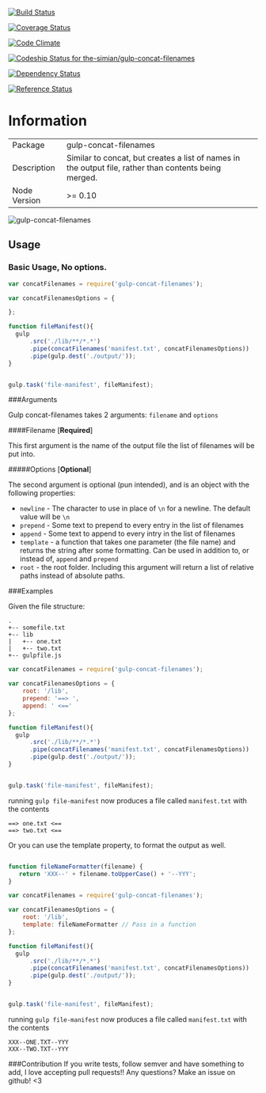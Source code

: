 [![Build Status](https://travis-ci.org/the-simian/gulp-concat-filenames.svg?branch=master)](https://travis-ci.org/the-simian/gulp-concat-filenames)

[![Coverage Status](https://coveralls.io/repos/the-simian/gulp-concat-filenames/badge.png?branch=coveralls)](https://coveralls.io/r/the-simian/gulp-concat-filenames?branch=coveralls)

[![Code Climate](https://codeclimate.com/github/the-simian/gulp-concat-filenames/badges/gpa.svg)](https://codeclimate.com/github/the-simian/gulp-concat-filenames)

[![Codeship Status for the-simian/gulp-concat-filenames](https://www.codeship.io/projects/b7aaf400-3b02-0132-083a-261a2707f8ca/status)](https://www.codeship.io/projects/42521)

[![Dependency Status](https://david-dm.org/the-simian/gulp-concat-filenames.svg)](https://david-dm.org/the-simian/gulp-concat-filenames)

[![Reference Status](https://www.versioneye.com/nodejs/gulp-concat-filenames/reference_badge.svg?style=flat)](https://www.versioneye.com/nodejs/gulp-concat-filenames/references)

# Information

|              |                                                                                                      |
|--------------|------------------------------------------------------------------------------------------------------|
| Package      | gulp-concat-filenames                                                                                |
| Description  | Similar to concat, but creates a list of names in the output file, rather than contents being merged.|
| Node Version | >= 0.10                                                                                              |


![gulp-concat-filenames](https://cloud.githubusercontent.com/assets/954596/12309992/609d63da-ba13-11e5-8698-b06ea035f07b.png)


## Usage

### Basic Usage, No options.
```js
var concatFilenames = require('gulp-concat-filenames');

var concatFilenamesOptions = {

};

function fileManifest(){
  gulp
      .src('./lib/**/*.*')
      .pipe(concatFilenames('manifest.txt', concatFilenamesOptions))
      .pipe(gulp.dest('./output/'));
}


gulp.task('file-manifest', fileManifest);

```

###Arguments

Gulp concat-filenames takes 2 arguments: `filename` and `options`

####Filename [**Required**]

 This first argument is the name of the output file the list of filenames will be put into.

#####Options [**Optional**]

The second argument is optional (pun intended), and is an object with the following properties:

- `newline` - The character to use in place of `\n` for a newline. The default value will be `\n`
- `prepend` - Some text to prepend to every entry in the list of filenames
- `append` - Some text to append to every intry in the list of filenames
- `template` - a function that takes one parameter (the file name) and returns the string after some formatting. Can be used in addition to, or instead of, `append` and `prepend`
- `root` - the root folder. Including this argument will return a list of relative paths instead of absolute paths.


###Examples

Given the file structure:

```
.
+-- somefile.txt
+-- lib
|   +-- one.txt
|   +-- two.txt
+-- gulpfile.js

```



```js
var concatFilenames = require('gulp-concat-filenames');

var concatFilenamesOptions = {
    root: '/lib',
    prepend: '==> ',
    append: ' <=='
};

function fileManifest(){
  gulp
      .src('./lib/**/*.*')
      .pipe(concatFilenames('manifest.txt', concatFilenamesOptions))
      .pipe(gulp.dest('./output/'));
}


gulp.task('file-manifest', fileManifest);
```

running `gulp file-manifest` now produces a file called `manifest.txt` with the contents

```
==> one.txt <==
==> two.txt <==

```

Or you can use the template property, to format the output as well.
```js

function fileNameFormatter(filename) {
   return 'XXX--' + filename.toUpperCase() + '--YYY';
}

var concatFilenames = require('gulp-concat-filenames');

var concatFilenamesOptions = {
    root: '/lib',
    template: fileNameFormatter // Pass in a function
};

function fileManifest(){
  gulp
      .src('./lib/**/*.*')
      .pipe(concatFilenames('manifest.txt', concatFilenamesOptions))
      .pipe(gulp.dest('./output/'));
}


gulp.task('file-manifest', fileManifest);
```

running `gulp file-manifest` now produces a file called `manifest.txt` with the contents

```
XXX--ONE.TXT--YYY
XXX--TWO.TXT--YYY

```

###Contribution
If you write tests, follow semver and have something to add, I love accepting pull requests!! Any questions? Make an issue on github! <3

